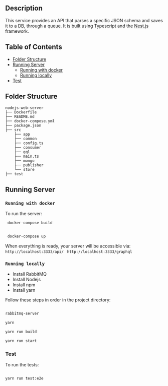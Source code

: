 ## Description

This service provides an API that parses a specific JSON schema and saves it to a DB, through a queue. It is built using Typescript and the [Nest.js](https://github.com/nestjs/nest) framework.

## Table of Contents
- [Folder Structure](#folder-structure)
- [Running Server](#running-server)
  - [Running with docker](#running-with-docker)
  - [Running locally](#running-locally)
- [Test](#test)

 ## Folder Structure

```
nodejs-web-server
├── Dockerfile
├── README.md
├── docker-compose.yml
├── package.json
├── src
    ├── app
    ├── common
    ├── config.ts
    ├── consumer
    ├── gql
    ├── main.ts
    ├── mongo
    ├── publisher
    └── store
├── test
```

## Running Server

### `Running with docker`

To run the server:

```bash
 docker-compose build


 docker-compose up
```
When everything is ready, your server will be accessible via:
 `http://localhost:3333/api/ `
 `http://localhost:3333/graphql `

### `Running locally`

- Install RabbitMQ
- Install Nodejs
- Install npm
- Install yarn


Follow these steps in order in the project directory:

```bash

rabbitmq-server

yarn

yarn run build

yarn run start

```
### Test
To run the tests:

```bash

yarn run test:e2e

```

